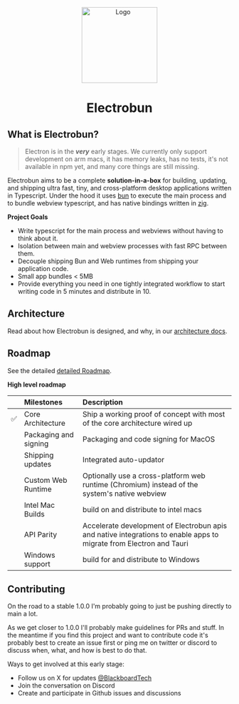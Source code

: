 <p align="center">
  <a href="https://electrobun.dev"><img src="https://github.com/blackboardsh/electrobun/assets/75102186/8799b522-0507-45e9-86e3-c3cfded1aa7c" alt="Logo" height=170></a>
</p>
<h1 align="center">Electrobun</h1>

<div align="center">
</div>

## What is Electrobun?

> Electron is in the **_very_** early stages. We currently only support development on arm macs, it has memory leaks, has no tests, it's not available in npm yet, and many core things are still missing.

Electrobun aims to be a complete **solution-in-a-box** for building, updating, and shipping ultra fast, tiny, and cross-platform desktop applications written in Typescript.
Under the hood it uses <a href="https://bun.sh">bun</a> to execute the main process and to bundle webview typescript, and has native bindings written in <a href="https://ziglang.org/">zig</a>.

**Project Goals**

- Write typescript for the main process and webviews without having to think about it.
- Isolation between main and webview processes with fast RPC between them.
- Decouple shipping Bun and Web runtimes from shipping your application code.
- Small app bundles < 5MB
- Provide everything you need in one tightly integrated workflow to start writing code in 5 minutes and distribute in 10.

## Architecture

Read about how Electrobun is designed, and why, in our <a href="blackboardsh/electrobun/tree/main/docs/architecture.md">architecture docs</a>.

## Roadmap

See the detailed <a href="https://github.com/blackboardsh/electrobun/issues/2">detailed Roadmap</a>.

**High level roadmap**

|     | Milestones            | Description                                                                                                         |
| :-- | :-------------------- | :------------------------------------------------------------------------------------------------------------------ |
| ✅  | Core Architecture     | Ship a working proof of concept with most of the core architecture wired up                                         |
|     | Packaging and signing | Packaging and code signing for MacOS                                                                                |
|     | Shipping updates      | Integrated auto-updator                                                                                             |
|     | Custom Web Runtime    | Optionally use a cross-platform web runtime (Chromium) instead of the system's native webview                       |
|     | Intel Mac Builds      | build on and distribute to intel macs                                                                               |
|     | API Parity            | Accelerate development of Electrobun apis and native integrations to enable apps to migrate from Electron and Tauri |
|     | Windows support       | build for and distribute to Windows                                                                                 |

## Contributing

On the road to a stable 1.0.0 I'm probably going to just be pushing directly to main a lot.

As we get closer to 1.0.0 I'll probably make guidelines for PRs and stuff. In the meantime if you find this project and want to contribute code it's probably best to create an issue first or ping me on twitter or discord to discuss when, what, and how is best to do that.

Ways to get involved at this early stage:

- Follow us on X for updates <a href="https://twitter.com/BlackboardTech">@BlackboardTech</a>
- Join the conversation on Discord
- Create and participate in Github issues and discussions
